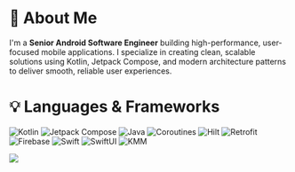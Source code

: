# 👋 About Me

I'm a **Senior Android Software Engineer** building high-performance, user-focused mobile applications. I specialize in creating clean, scalable solutions using Kotlin, Jetpack Compose, and modern architecture patterns to deliver smooth, reliable user experiences.


# 💡 Languages & Frameworks  

![Kotlin](https://img.shields.io/badge/Kotlin-%237F52FF.svg?style=flat-square&logo=kotlin&logoColor=white)
![Jetpack Compose](https://img.shields.io/badge/Jetpack%20Compose-%2300C4B3.svg?style=flat-square&logo=jetpackcompose&logoColor=white)
![Java](https://img.shields.io/badge/Java-%23ED8B00.svg?style=flat-square&logo=openjdk&logoColor=white)
![Coroutines](https://img.shields.io/badge/Coroutines-%237F52FF.svg?style=flat-square&logo=kotlin&logoColor=white)
![Hilt](https://img.shields.io/badge/Hilt-%23007396.svg?style=flat-square&logo=android&logoColor=white)
![Retrofit](https://img.shields.io/badge/Retrofit-%23007396.svg?style=flat-square&logo=square&logoColor=white)
![Firebase](https://img.shields.io/badge/Firebase-%23039BE5.svg?style=flat-square&logo=firebase)
![Swift](https://img.shields.io/badge/Swift-F54A2A?style=flat-square&logo=swift&logoColor=white)
![SwiftUI](https://img.shields.io/badge/SwiftUI-%23007AFF.svg?style=flat-square&logo=swift&logoColor=white)
![KMM](https://img.shields.io/badge/KMM-%237F52FF.svg?style=flat-square&logo=kotlin&logoColor=white)


![](https://github-readme-stats.vercel.app/api?username=mohamadjamous&theme=dark&hide_border=false&include_all_commits=false&count_private=false)<br/>
